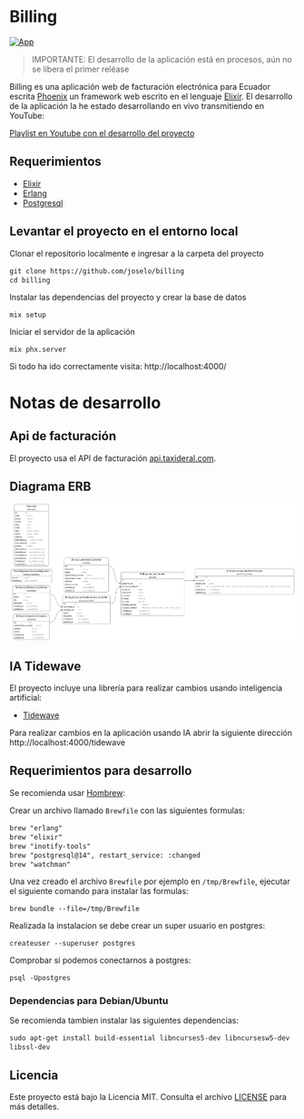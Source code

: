 
# Billing

[![App](https://github.com/joselo/billing/workflows/Elixir%20CI/badge.svg)](https://github.com/joselo/billing/actions)

> IMPORTANTE: El desarrollo de la aplicación  está en procesos, aún no se libera el primer reléase

Billing es una aplicación web de facturación  electrónica para Ecuador escrita [Phoenix](https://phoenixframework.org/) un framework web escrito en el lenguaje [Elixir](https://elixir-lang.org/). El desarrollo de la aplicación la he estado desarrollando en vivo transmitiendo en YouTube:

[Playlist en Youtube con el desarrollo del proyecto](https://www.youtube.com/watch?v=73sglmNSK5A&list=PLS3D8lZZio6oKttRZfuytjSgh1RGNTit7)

## Requerimientos

  * [Elixir](https://elixir-lang.org/)
  * [Erlang](https://www.erlang.org/)
  * [Postgresql](https://www.postgresql.org/)

## Levantar el proyecto en el entorno local

Clonar el repositorio localmente e ingresar a la carpeta del proyecto

    git clone https://github.com/joselo/billing
    cd billing

Instalar las dependencias del proyecto y crear la base de datos

    mix setup

Iniciar el servidor de la aplicación

    mix phx.server

Si todo ha ido correctamente visita: http://localhost:4000/

# Notas de desarrollo

## Api de facturación

El proyecto usa el API de facturación [api.taxideral.com](https://api.taxideral.com/).

## Diagrama ERB

![Diagrama ERD](erd.png)

## IA Tidewave

El proyecto incluye una librería para realizar cambios usando inteligencia artificial:

 - [Tidewave](https://tidewave.ai/)

Para realizar cambios en la aplicación usando IA abrir la siguiente dirección http://localhost:4000/tidewave

## Requerimientos para desarrollo

Se recomienda usar [Hombrew](https://brew.sh):

Crear un archivo llamado `Brewfile` con las siguientes formulas:

```
brew "erlang"
brew "elixir"
brew "inotify-tools"
brew "postgresql@14", restart_service: :changed
brew "watchman"
```

Una vez creado el archivo `Brewfile` por ejemplo en `/tmp/Brewfile`, ejecutar el siguiente comando para instalar las formulas:

    brew bundle --file=/tmp/Brewfile

Realizada la instalacion se debe crear un super usuario en postgres:

    createuser --superuser postgres

Comprobar si podemos conectarnos a postgres:

    psql -Upostgres

### Dependencias para Debian/Ubuntu

Se recomienda tambien instalar las siguientes dependencias:

    sudo apt-get install build-essential libncurses5-dev libncursesw5-dev libssl-dev


## Licencia

Este proyecto está bajo la Licencia MIT.
Consulta el archivo [LICENSE](./LICENSE.md) para más detalles.

